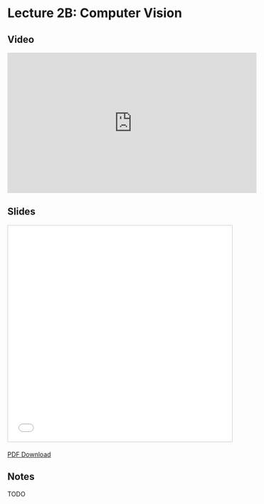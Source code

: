 # Lecture 2B: Computer Vision

## Video

<iframe width="560" height="315" src="https://www.youtube.com/embed/UNKNOWN" frameborder="0" allow="accelerometer; autoplay; clipboard-write; encrypted-media; gyroscope; picture-in-picture" allowfullscreen></iframe>

## Slides

<iframe src="//www.slideshare.net/slideshow/embed_code/key/2D1fmoVN0GigVZ" width="595" height="485" frameborder="0" marginwidth="0" marginheight="0" scrolling="no" style="border:1px solid #CCC; border-width:1px; margin-bottom:5px; max-width: 100%;" allowfullscreen> </iframe>

[PDF Download](https://www.google.com/url?q=https://drive.google.com/file/d/1R9StBOEBURZ-p9qX1uR4HvafUWIX3qlz&sa=D&source=editors&ust=1612217432588000&usg=AOvVaw0OW9MVtE81C4r2rSTROyrC)

## Notes

TODO
